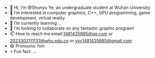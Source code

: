 - 👋 Hi, I’m @Shunyu Ye, an undergraduate student at Wuhan University
- 👀 I’m interested in computer graphics, C++, GPU programming, game development, virtual reality 
- 🌱 I’m currently learning ...
- 💞️ I’m looking to collaborate on any fantastic graphic program!
- 📫 How to reach me email:1481435885@qq.com or 2023302111133@whu.edu.cn or ysy1481435885@gmail.com 
- 😄 Pronouns: him
- ⚡ Fun fact: ...

<!---
Hypn0tised-ysy/Hypn0tised-ysy is a ✨ special ✨ repository because its `README.md` (this file) appears on your GitHub profile.
You can click the Preview link to take a look at your changes.
--->
